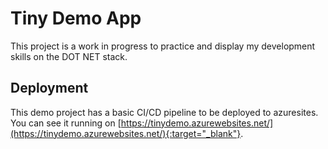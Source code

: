 ﻿# Tiny Demo App

This project is a work in progress to practice and display my development skills on the DOT NET stack.

## Deployment

This demo project has a basic CI/CD pipeline to be deployed to azuresites. You can see it running on [https://tinydemo.azurewebsites.net/](https://tinydemo.azurewebsites.net/){:target="_blank"}.